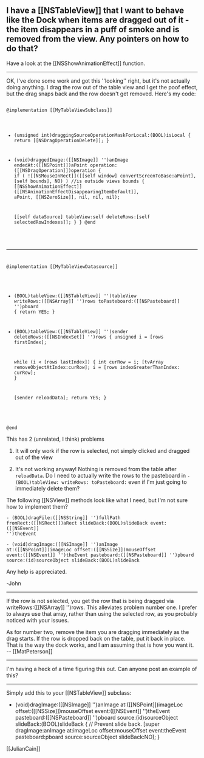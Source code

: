 I have a [[NSTableView]] that I want to behave like the Dock when items are dragged out of it - the item disappears in a puff of smoke and is removed from the view. Any pointers on how to do that?
----
Have a look at the [[NSShowAnimationEffect]] function.

----

OK, I've done some work and got this ''looking'' right, but it's not actually doing anything. I drag the row out of the table view and I get the poof effect, but the drag snaps back and the row doesn't get removed. Here's my code:

<code>
@implementation [[MyTableViewSubclass]]

- (unsigned int)draggingSourceOperationMaskForLocal:(BOOL)isLocal
{
    return [[NSDragOperationDelete]];
}
- (void)draggedImage:([[NSImage]] '')anImage endedAt:([[NSPoint]])aPoint operation:([[NSDragOperation]])operation
{
    if ( ![[NSMouseInRect]]([[self window] convertScreenToBase:aPoint], [self bounds], NO) ) //is outside views bounds
    {
	[[NSShowAnimationEffect]]([[NSAnimationEffectDisappearingItemDefault]],
			      aPoint, [[NSZeroSize]], nil, nil, nil);
	
	[[self dataSource] tableView:self deleteRows:[self selectedRowIndexes]];
    }
}
@end

---

@implementation [[MyTableViewDatasource]]

- (BOOL)tableView:([[NSTableView]] '')tableView writeRows:([[NSArray]] '')rows toPasteboard:([[NSPasteboard]] '')pboard
{
    return YES;
}

- (BOOL)tableView:([[NSTableView]] '')sender deleteRows:([[NSIndexSet]] '')rows
{
    unsigned i = [rows firstIndex];
    
    while (i < [rows lastIndex]) 
    {
        int curRow = i;
        [tvArray removeObjectAtIndex:curRow];
	i = [rows indexGreaterThanIndex: curRow];
    }
    
    [sender reloadData];
    return YES;
}

@end
</code>

This has 2 (unrelated, I think) problems

1. It will only work if the row is selected, not simply clicked and dragged out of the view

2. It's not working anyway! Nothing is removed from the table after <code>reloadData</code>. Do I need to actually write the rows to the pasteboard in <code>- (BOOL)tableView: writeRows: toPasteboard:</code> even if I'm just going to immediately delete them?


The following [[NSView]] methods look like what I need, but I'm not sure how to implement them?

<code>- (BOOL)dragFile:([[NSString]] '')fullPath fromRect:([[NSRect]])aRect slideBack:(BOOL)slideBack event:([[NSEvent]] '')theEvent</code>

<code>- (void)dragImage:([[NSImage]] '')anImage at:([[NSPoint]])imageLoc offset:([[NSSize]])mouseOffset event:([[NSEvent]] '')theEvent pasteboard:([[NSPasteboard]] '')pboard source:(id)sourceObject slideBack:(BOOL)slideBack</code>

Any help is appreciated.

-John

----

If the row is not selected, you get the row that is being dragged via writeRows:([[NSArray]] '')rows. This alleviates problem number one. I prefer to always use that array, rather than using the selected row, as you probably noticed with your issues.

As for number two, remove the item you are dragging immediately as the drag starts. If the row is dropped back on the table, put it back in place. That is the way the dock works, and I am assuming that is how you want it. -- [[MatPeterson]]

----


I'm having a heck of a time figuring this out. Can anyone post an example of this?

----

Simply add this to your [[NSTableView]] subclass:

- (void)dragImage:([[NSImage]] '')anImage at:([[NSPoint]])imageLoc offset:([[NSSize]])mouseOffset
	event:([[NSEvent]] '')theEvent pasteboard:([[NSPasteboard]] '')pboard source:(id)sourceObject slideBack:(BOOL)slideBack {
	// Prevent slide back.
	[super dragImage:anImage at:imageLoc offset:mouseOffset event:theEvent pasteboard:pboard source:sourceObject slideBack:NO];
}

[[JulianCain]]